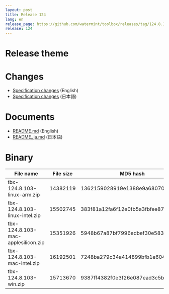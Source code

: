 ```yaml
---
layout: post
title: Release 124
lang: en
release_page: https://github.com/watermint/toolbox/releases/tag/124.8.103
release: 124
---
```


# Release theme

# Changes

* [Specification changes](https://github.com/watermint/toolbox/blob/124.8.103/docs/releases/changes124.md) (English)
* [Specification changes](https://github.com/watermint/toolbox/blob/124.8.103/docs/releases/changes124.md) (日本語)

# Documents

* [README.md](https://github.com/watermint/toolbox/blob/124.8.103/README.md) (English)
* [README_ja.md](https://github.com/watermint/toolbox/blob/124.8.103/README_ja.md) (日本語)

# Binary

| File name                          | File size | MD5 hash                         | SHA256 hash                                                      |
|------------------------------------|-----------|----------------------------------|------------------------------------------------------------------|
| tbx-124.8.103-linux-arm.zip        | 14382119  | 1362159028919e1388e9a6807025283b | 80148a611f0578292cc78687900631e4e9f6d51bf319282e0dbdfb6be1161a28 |
| tbx-124.8.103-linux-intel.zip      | 15502745  | 383f81a12fa6f12e0fb5a3fbfee87e99 | 38e1c97039cbdc7586ab72649a8a596079310f64cf480850f167f6ee52a83322 |
| tbx-124.8.103-mac-applesilicon.zip | 15351926  | 5948b67a87bf7996edbef30e58302fce | e655be4d27d45a605d475041b9be28338f69a96b37d0ae94661efe3879dd1d1f |
| tbx-124.8.103-mac-intel.zip        | 16192501  | 7248ba279c34a414899bfb1e6040690c | 10f690cabc8e9e78a9268afd5f0db643f35b670743a73534ce385d970a50ceee |
| tbx-124.8.103-win.zip              | 15713670  | 9387ff4382f0e3f26e087ead3c5b9fa5 | ab1e30245ea69ea030bb195415f95d61b3d215c66619c29d3710b0a95d7a8e5b |


